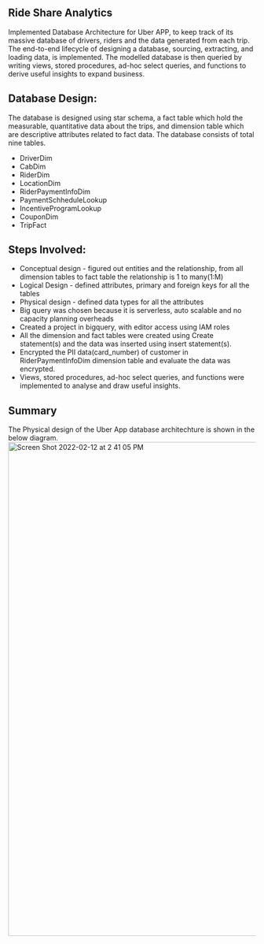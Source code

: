 ## Ride Share Analytics

Implemented Database Architecture for Uber APP, to keep track of its massive database of drivers, riders and the data generated from each trip. The end-to-end lifecycle of designing a database, sourcing, extracting, and loading data, is implemented. The modelled database is then queried by writing views, stored procedures, ad-hoc select queries, and functions to derive useful insights to expand business.

## Database Design:

The database is designed using star schema, a fact table which hold the measurable, quantitative data about the trips, and dimension table which are 
descriptive attributes related to fact data. The database consists of total nine tables.

- DriverDim
- CabDim 
- RiderDim
- LocationDim
- RiderPaymentInfoDim
- PaymentSchheduleLookup
- IncentiveProgramLookup
- CouponDim
- TripFact

## Steps Involved:

- Conceptual design  - figured out entities and the relationship, from all dimension tables to fact table the relationship is 1 to many(1:M)
- Logical Design     - defined attributes, primary and foreign keys for all the tables
- Physical design    - defined data types for all the attributes 
- Big query was chosen because it is serverless, auto scalable and no capacity planning overheads
- Created a project in bigquery, with editor access using IAM roles
- All the dimension and fact tables were created using Create statement(s) and the data was inserted using insert statement(s).
- Encrypted the PII data(card_number) of customer in RiderPaymentInfoDim dimension table and evaluate the data was encrypted.
- Views, stored procedures, ad-hoc select queries, and functions were implemented to analyse and draw useful insights.

## Summary

The Physical design of the Uber App database architechture is shown in the below diagram.
<img width="1003" alt="Screen Shot 2022-02-12 at 2 41 05 PM" src="https://user-images.githubusercontent.com/49642360/153731113-22bd16a0-b291-4f94-a736-5c1715f856d4.png">




